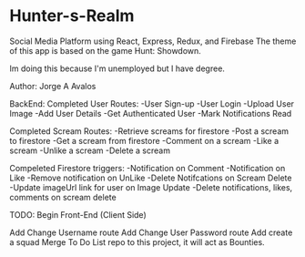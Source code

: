 # Hunter-s-Realm
Social Media Platform using React, Express, Redux, and Firebase
The theme of this app is based on the game Hunt: Showdown.

Im doing this because I'm unemployed but I have degree.

Author: Jorge A Avalos


BackEnd:
Completed User Routes:
    -User Sign-up
    -User Login
    -Upload User Image
    -Add User Details
    -Get Authenticated User
    -Mark Notifications Read
    
Completed Scream Routes: 
    -Retrieve screams for firestore
    -Post a scream to firestore
    -Get a scream from firestore
    -Comment on a scream
    -Like a scream
    -Unlike a scream
    -Delete a scream
    
Compeleted Firestore triggers:
    -Notification on Comment
    -Notification on Like
    -Remove notification on UnLike
    -Delete Notifcations on Scream Delete
    -Update imageUrl link for user on Image Update
    -Delete notifications, likes, comments on scream delete
    
TODO:
Begin Front-End (Client Side)

Add Change Username route
Add Change User Password route
Add create a squad
Merge To Do List repo to this project, it will act as Bounties.



    
    
    


    

